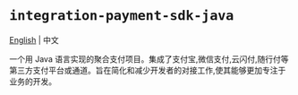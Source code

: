 # `integration-payment-sdk-java`

[English](./README.md)  | 中文

一个用 Java 语言实现的聚合支付项目。集成了支付宝,微信支付,云闪付,随行付等第三方支付平台或通道。旨在简化和减少开发者的对接工作,使其能够更加专注于业务的开发。
